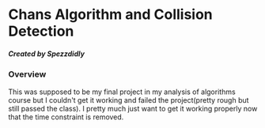 # Chans Algorithm and Collision Detection
##### Created by Spezzdidly

### Overview
This was supposed to be my final project in my analysis of algorithms course but I couldn't get it working and failed the project(pretty rough but still passed the class). I pretty much just want to get it working properly now that the time constraint is removed.
